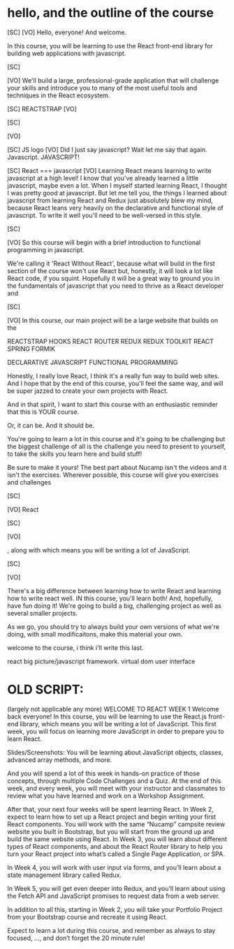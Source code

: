 # hello, and the outline of the course

[SC]
[VO]
Hello, everyone! And welcome.

In this course, you will be learning to use the React front-end library for building web applications with javascript.

[SC]

[VO]
We'll build a large, professional-grade application that will challenge your skills and introduce you to many of the most useful tools and techniques in the React ecosystem.

[SC]
REACTSTRAP
[VO]

[SC]

[VO]

[SC]
JS logo
[VO]
Did I just say javascript? Wait let me say that again. Javascript. JAVASCRIPT!

[SC]
React === javascript
[VO]
Learning React means learning to write javascript at a high level!
I know that you've already learned a little javascript, maybe even a lot.
When I myself started learning React, I thought I was pretty good at javascript.
But let me tell you, the things I learned about javascript from learning React and Redux just absolutely blew my mind, because React leans very heavily on the declarative and functional style of javascript. To write it well you'll need to be well-versed in this style.

[SC]

[VO]
So this course will begin with a brief introduction to functional programming in javascript.

We're calling it 'React Without React', because what will build in the first section of the course won't use React but, honestly, it will look a lot like React code, if you squint. Hopefully it will be a great way to ground you in the fundamentals of javascript that you need to thrive as a React developer and

[SC]

[VO]
In this course, our main project will be a large website that builds on the

REACTSTRAP
HOOKS
REACT ROUTER
REDUX
REDUX TOOLKIT
REACT SPRING
FORMIK

DECLARATIVE JAVASCRIPT
FUNCTIONAL PROGRAMMING

Honestly, I really love React, I think it's a really fun way to build web sites. And I hope that by the end of this course, you'll feel the same way, and will be super jazzed to create your own projects with React.

And in that spirit, I want to start this course with an enthusiastic reminder that this is YOUR course.

Or, it can be. And it should be.

You're going to learn a lot in this course and it's going to be challenging but the biggest challenge of all is the challenge you need to present to yourself, to take the skills you learn here and build stuff!

Be sure to make it yours! The best part about Nucamp isn't the videos and it isn't the exercises.
Wherever possible, this course will give you exercises and challenges

[SC]

[VO]
React

[SC]

[VO]

, along with which means you will be writing a lot of JavaScript.

[SC]

[VO]

There's a big difference between learning how to write React and learning how to write react well.
IN this course, you'll learn both! And, hopefully, have fun doing it!
We're going to build a big, challenging project as well as several smaller projects.

As we go, you should try to always build your own versions
of what we're doing, with small modificaitons, make this material your own.

welcome to the course, i think i'll write this last.

react big picture/javascript framework.
virtual dom
user interface

# OLD SCRIPT:

(largely not applicable any more)
WELCOME TO REACT WEEK 1
Welcome back everyone! In this course, you will be learning to use the React.js front-end library, which means you will be writing a lot of JavaScript. This first week, you will focus on learning more JavaScript in order to prepare you to learn React.

Slides/Screenshots:
You will be learning about JavaScript objects, classes, advanced array methods, and more.

And you will spend a lot of this week in hands-on practice of those concepts, through multiple Code Challenges and a Quiz. At the end of this week, and every week, you will meet with your instructor and classmates to review what you have learned and work on a Workshop Assignment.

After that, your next four weeks will be spent learning React. In Week 2, expect to learn how to set up a React project and begin writing your first React components. You will work with the same “Nucamp” campsite review website you built in Bootstrap, but you will start from the ground up and build the same website using React.
In Week 3, you will learn about different types of React components, and about the React Router library to help you turn your React project into what’s called a Single Page Application, or SPA.

In Week 4, you will work with user input via forms, and you’ll learn about a state management library called Redux.

In Week 5, you will get even deeper into Redux, and you’ll learn about using the Fetch API and JavaScript promises to request data from a web server.

In addition to all this, starting in Week 2, you will take your Portfolio Project from your Bootstrap course and recreate it using React.

Expect to learn a lot during this course, and remember as always to stay focused, …, and don’t forget the 20 minute rule!
